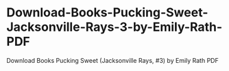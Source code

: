 # Download-Books-Pucking-Sweet-Jacksonville-Rays-3-by-Emily-Rath-PDF
Download Books Pucking Sweet (Jacksonville Rays, #3) by Emily Rath PDF
